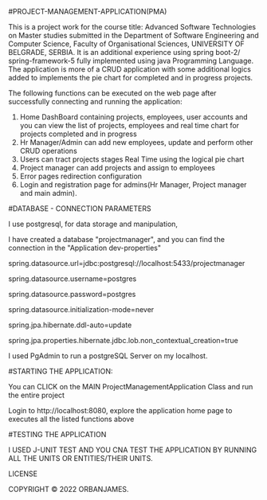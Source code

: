 #PROJECT-MANAGEMENT-APPLICATION(PMA)

This is a project work for the course title: Advanced Software Technologies on Master studies submitted in the Department of Software Engineering and Computer Science, Faculty of Organisational Sciences, UNIVERSITY OF BELGRADE, SERBIA. It is an additional experience using spring boot-2/ spring-framework-5 fully implemented using java Programming Language. The application is more of a CRUD application with some additional logics added to implements the pie chart for completed and in progress projects. 

The following functions can be executed on the web page after successfully connecting and running the application:

1. Home DashBoard containing projects, employees, user accounts and you can view the list of projects, employees and real time chart for projects completed    and in progress
2. Hr Manager/Admin can add new employees, update and perform other CRUD operations
3. Users can tract projects stages Real Time using the logical pie chart
4. Project manager can add projects and assign to employees
5. Error pages redirection configuration
6. Login and registration page for admins(Hr Manager, Project manager and main admin).

#DATABASE - CONNECTION PARAMETERS

I use postgresql, for data storage and manipulation,

I have created a database "projectmanager", and you can find the connection in the "Application dev-properties"

spring.datasource.url=jdbc:postgresql://localhost:5433/projectmanager

spring.datasource.username=postgres

spring.datasource.password=postgres

spring.datasource.initialization-mode=never

spring.jpa.hibernate.ddl-auto=update

spring.jpa.properties.hibernate.jdbc.lob.non_contextual_creation=true

I used PgAdmin to run a postgreSQL Server on my localhost.




#STARTING THE APPLICATION:

You can CLICK on the MAIN ProjectManagementApplication Class and run the entire project 

Login to http://localhost:8080, explore the application home page to executes all the listed functions above




#TESTING THE APPLICATION

I USED J-UNIT TEST AND YOU CNA TEST THE APPLICATION BY RUNNING ALL THE UNITS OR ENTITIES/THEIR UNITS.






LICENSE

COPYRIGHT © 2022 ORBANJAMES.

